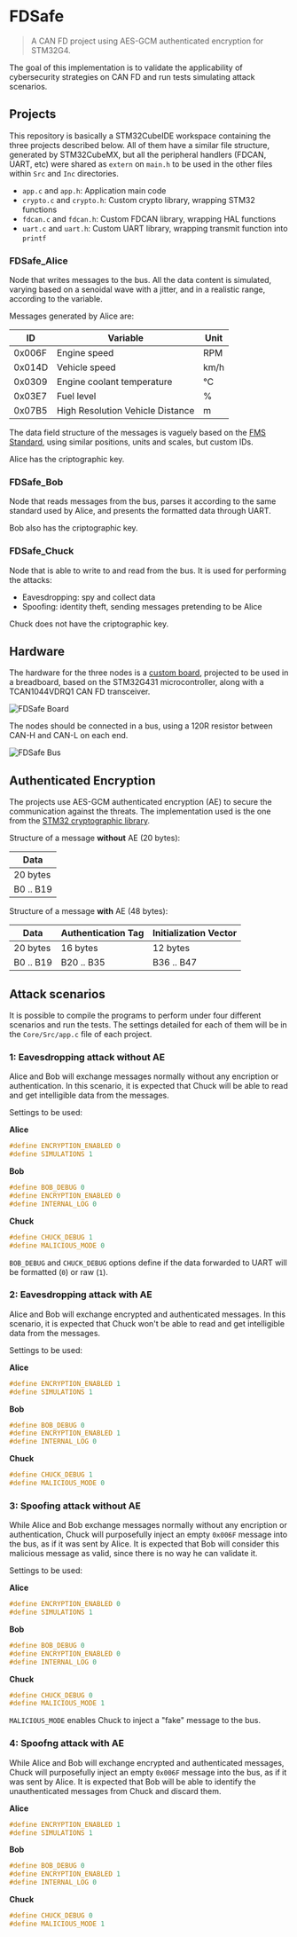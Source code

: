 # FDSafe

> A CAN FD project using AES-GCM authenticated encryption for STM32G4.

The goal of this implementation is to validate the applicability of cybersecurity strategies on CAN FD and run tests simulating attack scenarios.

## Projects

This repository is basically a STM32CubeIDE workspace containing the three projects described below. All of them have a similar file structure, generated by STM32CubeMX, but all the peripheral handlers (FDCAN, UART, etc) were shared as `extern` on `main.h` to be used in the other files within `Src` and `Inc` directories.

* `app.c` and `app.h`: Application main code
* `crypto.c` and `crypto.h`: Custom crypto library, wrapping STM32 functions
* `fdcan.c` and `fdcan.h`: Custom FDCAN library, wrapping HAL functions
* `uart.c` and `uart.h`: Custom UART library, wrapping transmit function into `printf`

### FDSafe_Alice

Node that writes messages to the bus. All the data content is simulated, varying based on a senoidal wave with a jitter, and in a realistic range, according to the variable.

Messages generated by Alice are:

| ID        | Variable                          | Unit  |
|-----------|-----------------------------------|-------|
| 0x006F    | Engine speed                      | RPM   |
| 0x014D    | Vehicle speed                     | km/h  |
| 0x0309    | Engine coolant temperature        | °C    |
| 0x03E7    | Fuel level                        | %     |
| 0x07B5    | High Resolution Vehicle Distance  | m     |

The data field structure of the messages is vaguely based on the [FMS Standard](https://www.fms-standard.com/Truck/down_load/fms%20document_v_04_vers.13.10.2017.pdf), using similar positions, units and scales, but custom IDs.

Alice has the criptographic key.

### FDSafe_Bob

Node that reads messages from the bus, parses it according to the same standard used by Alice, and presents the formatted data through UART.

Bob also has the criptographic key.

### FDSafe_Chuck

Node that is able to write to and read from the bus. It is used for performing the attacks:

* Eavesdropping: spy and collect data
* Spoofing: identity theft, sending messages pretending to be Alice

Chuck does not have the criptographic key.

## Hardware

The hardware for the three nodes is a [custom board](doc/fdsafe_schematic.pdf), projected to be used in a breadboard, based on the STM32G431 microcontroller, along with a TCAN1044VDRQ1 CAN FD transceiver.

![FDSafe Board](doc/fdsafe_board.jpg)

The nodes should be connected in a bus, using a 120R resistor between CAN-H and CAN-L on each end.

![FDSafe Bus](doc/fdsafe_bus.jpg)

## Authenticated Encryption

The projects use AES-GCM authenticated encryption (AE) to secure the communication against the threats. The implementation used is the one from the [STM32 cryptographic library](https://www.st.com/en/embedded-software/x-cube-cryptolib.html).

Structure of a message **without** AE (20 bytes):

| Data      |
| --------- |
| 20 bytes  |
| B0 .. B19 |

Structure of a message **with** AE (48 bytes):

| Data      | Authentication Tag    | Initialization Vector |
| --------- | --------------------- | --------------------- |
| 20 bytes  | 16 bytes              | 12 bytes              |
| B0 .. B19 | B20 .. B35            | B36 .. B47            |

## Attack scenarios

It is possible to compile the programs to perform under four different scenarios and run the tests. The settings detailed for each of them will be in the `Core/Src/app.c` file of each project.

### 1: Eavesdropping attack without AE

Alice and Bob will exchange messages normally without any encription or authentication. In this scenario, it is expected that Chuck will be able to read and get intelligible data from the messages.

Settings to be used:

**Alice**
```C
#define ENCRYPTION_ENABLED 0
#define SIMULATIONS 1
```

**Bob**
```C
#define BOB_DEBUG 0
#define ENCRYPTION_ENABLED 0
#define INTERNAL_LOG 0
```

**Chuck**
```C
#define CHUCK_DEBUG 1
#define MALICIOUS_MODE 0
```

`BOB_DEBUG` and `CHUCK_DEBUG` options define if the data forwarded to UART will be formatted (`0`) or raw (`1`).

### 2: Eavesdropping attack with AE

Alice and Bob will exchange encrypted and authenticated messages. In this scenario, it is expected that Chuck won't be able to read and get intelligible data from the messages.

Settings to be used:

**Alice**
```C
#define ENCRYPTION_ENABLED 1
#define SIMULATIONS 1
```

**Bob**
```C
#define BOB_DEBUG 0
#define ENCRYPTION_ENABLED 1
#define INTERNAL_LOG 0
```

**Chuck**
```C
#define CHUCK_DEBUG 1
#define MALICIOUS_MODE 0
```

### 3: Spoofing attack without AE

While Alice and Bob exchange messages normally without any encription or authentication, Chuck will purposefully inject an empty `0x006F` message into the bus, as if it was sent by Alice. It is expected that Bob will consider this malicious message as valid, since there is no way he can validate it.

Settings to be used:

**Alice**
```C
#define ENCRYPTION_ENABLED 0
#define SIMULATIONS 1
```

**Bob**
```C
#define BOB_DEBUG 0
#define ENCRYPTION_ENABLED 0
#define INTERNAL_LOG 0
```

**Chuck**
```C
#define CHUCK_DEBUG 0
#define MALICIOUS_MODE 1
```

`MALICIOUS_MODE` enables Chuck to inject a "fake" message to the bus.

### 4: Spoofng attack with AE

While Alice and Bob will exchange encrypted and authenticated messages, Chuck will purposefully inject an empty `0x006F` message into the bus, as if it was sent by Alice. It is expected that Bob will be able to identify the unauthenticated messages from Chuck and discard them.

**Alice**
```C
#define ENCRYPTION_ENABLED 1
#define SIMULATIONS 1
```

**Bob**
```C
#define BOB_DEBUG 0
#define ENCRYPTION_ENABLED 1
#define INTERNAL_LOG 0
```

**Chuck**
```C
#define CHUCK_DEBUG 0
#define MALICIOUS_MODE 1
```